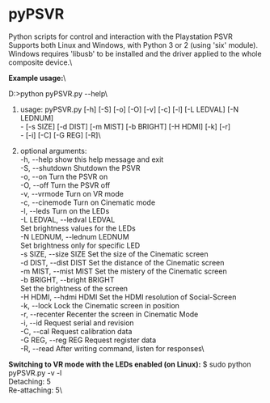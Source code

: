 # pyPSVR
Python scripts for control and interaction with the Playstation PSVR\
Supports both Linux and Windows, with Python 3 or 2 (using 'six' module).\
Windows requires 'libusb' to be installed and the driver applied to the whole composite device.\

__Example usage:__\

D:\>python pyPSVR.py --help\

1. usage: pyPSVR.py [-h] [-S] [-o] [-O] [-v] [-c] [-l] [-L LEDVAL] [-N LEDNUM]\
                 - [-s SIZE] [-d DIST] [-m MIST] [-b BRIGHT] [-H HDMI] [-k] [-r]\
                 - [-i] [-C] [-G REG] [-R]\

2. optional arguments:\
  -h, --help            show this help message and exit\
  -S, --shutdown        Shutdown the PSVR\
  -o, --on              Turn the PSVR on\
  -O, --off             Turn the PSVR off\
  -v, --vrmode          Turn on VR mode\
  -c, --cinemode        Turn on Cinematic mode\
  -l, --leds            Turn on the LEDs\
  -L LEDVAL, --ledval LEDVAL\
                        Set brightness values for the LEDs\
  -N LEDNUM, --lednum LEDNUM\
                        Set brightness only for specific LED\
  -s SIZE, --size SIZE  Set the size of the Cinematic screen\
  -d DIST, --dist DIST  Set the distance of the Cinematic screen\
  -m MIST, --mist MIST  Set the mistery of the Cinematic screen\
  -b BRIGHT, --bright BRIGHT\
                        Set the brightness of the screen\
  -H HDMI, --hdmi HDMI  Set the HDMI resolution of Social-Screen\
  -k, --lock            Lock the Cinematic screen in position\
  -r, --recenter        Recenter the screen in Cinematic Mode\
  -i, --id              Request serial and revision\
  -C, --cal             Request calibration data\
  -G REG, --reg REG     Request register data\
  -R, --read            After writing command, listen for responses\

__Switching to VR mode with the LEDs enabled (on Linux):__
$ sudo python pyPSVR.py -v -l\
Detaching: 5\
Re-attaching: 5\
